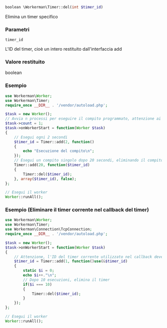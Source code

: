 ```php
boolean \Workerman\Timer::del(int $timer_id)
```
Elimina un timer specifico

### Parametri
``` timer_id ```

L'ID del timer, cioè un intero restituito dall'interfaccia add

### Valore restituito
boolean


### Esempio
```php
use Workerman\Worker;
use Workerman\Timer;
require_once __DIR__ . '/vendor/autoload.php';

$task = new Worker();
// Avvia n processi per eseguire il compito programmato, attenzione ai problemi di concorrenza multi-processo
$task->count = 1;
$task->onWorkerStart = function(Worker $task)
{
    // Esegui ogni 2 secondi
    $timer_id = Timer::add(2, function()
    {
        echo "Esecuzione del compito\n";
    });
    // Esegui un compito singolo dopo 20 secondi, eliminando il compito programmato ogni 2 secondi
    Timer::add(20, function($timer_id)
    {
        Timer::del($timer_id);
    }, array($timer_id), false);
};

// Esegui il worker
Worker::runAll();
```

### Esempio (Eliminare il timer corrente nel callback del timer)
```php
use Workerman\Worker;
use Workerman\Timer;
use Workerman\Connection\TcpConnection;
require_once __DIR__ . '/vendor/autoload.php';

$task = new Worker();
$task->onWorkerStart = function(Worker $task)
{
    // Attenzione, l'ID del timer corrente utilizzato nel callback deve essere passato per riferimento (&)
    $timer_id = Timer::add(1, function()use(&$timer_id)
    {
        static $i = 0;
        echo $i++."\n";
        // Dopo 10 esecuzioni, elimina il timer
        if($i === 10)
        {
            Timer::del($timer_id);
        }
    });
};

// Esegui il worker
Worker::runAll();
```
